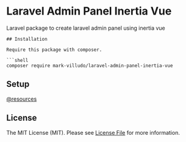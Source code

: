 # Laravel Admin Panel Inertia Vue
Laravel package to create laravel admin panel using inertia vue

```
## Installation

Require this package with composer.

```shell
composer require mark-villudo/laravel-admin-panel-inertia-vue
```

## Setup

[@resources](https://github.com/MarkVilludo/cms-template-laravel-inertia-vue-custom)


## License

The MIT License (MIT). Please see [License File](LICENSE.md) for more information.

